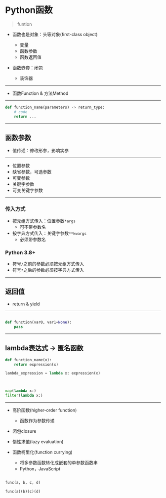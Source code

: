 # Python函数
> funtion

- 函数也是对象：头等对象(first-class object)
    - 变量
    - 函数参数
    - 函数返回值

- 函数嵌套：闭包
    - 装饰器


---
- 函数Function & 方法Method

---
```py
def function_name(parameters) -> return_type:
    # code
    return ...

```


---
## 函数参数

- 值传递：修改形参，影响实参

---
- 位置参数
- 缺省参数，可选参数
- 可变参数
- 关键字参数
- 可变关键字参数

---
### 传入方式

- 按元组方式传入：位置参数`*args`
    - 可不带参数名
- 按字典方式传入：关键字参数`**kwargs`
    - 必须带参数名

### Python 3.8+
- 符号`/`之前的参数必须按元组方式传入
- 符号`*`之后的参数必须按字典方式传入

---
## 返回值

- return & yield

---
##

```py
def function(var0, var1=None):
    pass

```

---
## lambda表达式 -> 匿名函数


```py
def function_name(x):
    return expression(x)

lambda_expression = lambda x: expression(x)



map(lambda x:)
filter(lambda x:)
```


---

- 高阶函数(higher-order function)
    - 函数作为参数传递

- 闭包closure

- 惰性求值(lazy evaluation)

- 函数柯里化(function currying)
    - 将多参数函数转化成嵌套的单参数函数串
    - Python，JavaScript

```py

func(a, b, c, d)

func(a)(b)(c)(d)

```

